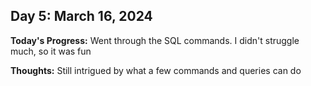 ## Day 5: March 16, 2024

**Today's Progress:** Went through the SQL commands. I didn't struggle much, so it was fun

**Thoughts:** Still intrigued by what a few commands and queries can do
